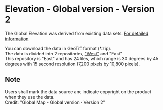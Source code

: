 # Elevation - Global version - Version 2

The Global Elevation was derived from existing data sets. [For detailed information](https://globalmaps.github.io/el.html)

You can download the data in GeoTiff format (*.zip).  
The data is divided into 2 repositories, ["West"](https://github.com/globalmaps/gm_el_v2_east/) and "East".  
This repository is "East" and has 24 tiles, which range is 30 degrees by 45 degrees with 15 second resolution (7,200 pixels by 10,800 pixels).

## Note
Users shall mark the data source and indicate copyright on the product when they use the data.  
Credit: "Global Map - Global version - Version 2"  
